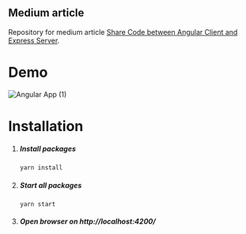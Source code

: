 ## Medium article

Repository for medium article [Share Code between Angular Client and Express Server](https://javascript.plainenglish.io/share-code-between-angular-client-and-express-server-5dc0977faa76).


# Demo

![Angular App (1)](https://user-images.githubusercontent.com/38838885/129088399-0e971e5d-be60-4dce-9592-7289b8271a8c.gif)

# Installation

1. ##### Install packages
   `yarn install`
2. ##### Start all packages
   `yarn start`
3. ##### Open browser on http://localhost:4200/


